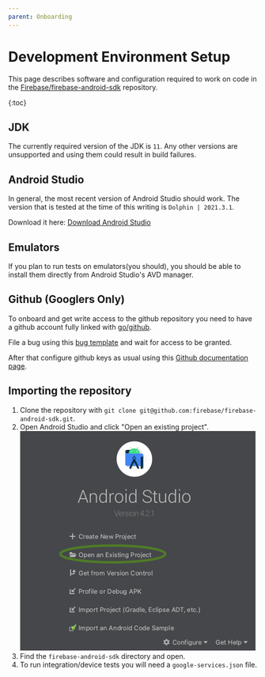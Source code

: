 ```yaml
---
parent: Onboarding
---
```


# Development Environment Setup

This page describes software and configuration required to work on code in the
[Firebase/firebase-android-sdk](https://github.com/firebase/firebase-android-sdk)
repository.

{:toc}

## JDK

The currently required version of the JDK is `11`. Any other versions are
unsupported and using them could result in build failures.

## Android Studio

In general, the most recent version of Android Studio should work. The version
that is tested at the time of this writing is `Dolphin | 2021.3.1`.

Download it here:
[Download Android Studio](https://developer.android.com/studio)

## Emulators

If you plan to run tests on emulators(you should), you should be able to install
them directly from Android Studio's AVD manager.

## Github (Googlers Only)

To onboard and get write access to the github repository you need to have a
github account fully linked with [go/github](http://go/github).

File a bug using this
[bug template](http://b/issues/new?component=312729&template=1016566) and wait
for access to be granted.

After that configure github keys as usual using this
[Github documentation page](https://docs.github.com/en/github/authenticating-to-github/connecting-to-github-with-ssh).

## Importing the repository

1. Clone the repository with `git clone
    git@github.com:firebase/firebase-android-sdk.git`.
1. Open Android Studio and click "Open an existing project".
    ![Open an existing project](as_open_project.png)
1. Find the `firebase-android-sdk` directory and open.
1. To run integration/device tests you will need a `google-services.json` file.
